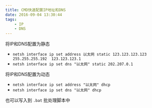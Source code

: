 ```yaml
---
title: CMD快速配置IP地址和DNS
date: 2016-09-04 13:30:44
tags: 
    - IP
    - DNS
---
```


将IP和DNS配置为静态
- `netsh interface ip set address 以太网 static 123.123.123.123 255.255.255.192  123.123.123.1`
- `netsh interface ip set dns "以太网" static 202.207.0.1`

将IP和DNS配置为动态
- `netsh interface ip set address "以太网" dhcp`
- `netsh interface ip set dns "以太网" dhcp`

也可以写入到 `.bat` 批处理脚本中